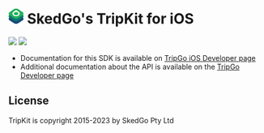 <img src="api-mark-logo.png" alt="TripGo API" width="30" height="30">  SkedGo's TripKit for iOS
======================================

[![](https://img.shields.io/endpoint?url=https%3A%2F%2Fswiftpackageindex.com%2Fapi%2Fpackages%2Fskedgo%2Ftripkit-ios%2Fbadge%3Ftype%3Dplatforms)](https://swiftpackageindex.com/skedgo/tripkit-ios) [![](https://img.shields.io/endpoint?url=https%3A%2F%2Fswiftpackageindex.com%2Fapi%2Fpackages%2Fskedgo%2Ftripkit-ios%2Fbadge%3Ftype%3Dswift-versions)](https://swiftpackageindex.com/skedgo/tripkit-ios)

- Documentation for this SDK is available on [TripGo iOS Developer page](https://ios.developer.tripgo.com/)
- Additional documentation about the API is available on the [TripGo Developer page](https://developer.tripgo.com/)

## License

TripKit is copyright 2015-2023 by SkedGo Pty Ltd
